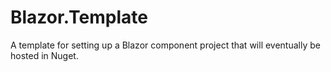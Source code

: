 # Blazor.Template
A template for setting up a Blazor component project that will eventually be hosted in Nuget.
